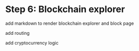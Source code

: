 # Step 6: Blockchain explorer

add markdown to render blockchain explorer and block page

add routing

add cryptocurrency logic
